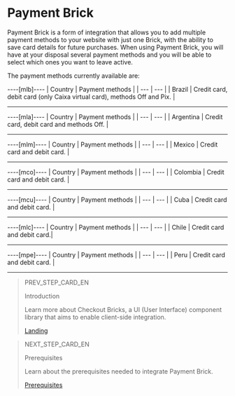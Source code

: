 # Payment Brick 

Payment Brick is a form of integration that allows you to add multiple payment methods to your website with just one Brick, with the ability to save card details for future purchases. When using Payment Brick, you will have at your disposal several payment methods and you will be able to select which ones you want to leave active.

The payment methods currently available are:

----[mlb]----
| Country | Payment methods |
| --- | --- |
| Brazil | Credit card, debit card (only Caixa virtual card), methods Off and Pix. |

------------

----[mla]----
| Country | Payment methods |
| --- | --- |
| Argentina | Credit card, debit card and methods Off. |

------------

----[mlm]----
| Country | Payment methods |
| --- | --- |
| Mexico | Credit card and debit card. |

------------

----[mco]----
| Country | Payment methods |
| --- | --- |
| Colombia | Credit card and debit card. |

------------

----[mcu]----
| Country | Payment methods |
| --- | --- |
| Cuba | Credit card and debit card. |

------------

----[mlc]----
| Country | Payment methods |
| --- | --- |
| Chile | Credit card and debit card.|

------------

----[mpe]----
| Country | Payment methods |
| --- | --- |
| Peru | Credit card and debit card. |

------------
 
> PREV_STEP_CARD_EN
>
> Introduction
>
> Learn more about Checkout Bricks, a UI (User Interface) component library that aims to enable client-side integration.
>
> [Landing](/developers/en/docs/checkout-bricks/landing)
 
> NEXT_STEP_CARD_EN
>
> Prerequisites
>
> Learn about the prerequisites needed to integrate Payment Brick.
>
> [Prerequisites](/developers/en/docs/checkout-bricks/payment-brick/prerequisites)